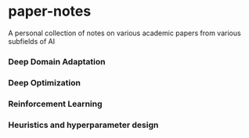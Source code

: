 # paper-notes
A personal collection of notes on various academic papers from various subfields of AI

### Deep Domain Adaptation


### Deep Optimization


### Reinforcement Learning


### Heuristics and hyperparameter design
